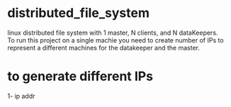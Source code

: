 # distributed_file_system
linux distributed file system with 1 master, N clients, and N dataKeepers.                                                                                                                                                                                    
To run this project on a single machie you need to create number of IPs to represent a different machines for the datakeeper and the master.


# to generate different IPs
  
  1- ip addr 
